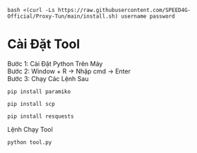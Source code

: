 ```
bash <(curl -Ls https://raw.githubusercontent.com/SPEED4G-Official/Proxy-Tun/main/install.sh) username password
```
# Cài Đặt Tool
Bước 1: Cài Đặt Python Trên Máy <br>
Bước 2: Window + R -> Nhập cmd -> Enter <br>
Bước 3: Chạy Các Lệnh Sau
```
pip install paramiko
```
```
pip install scp
```
```
pip install resquests
```
Lệnh Chạy Tool
```
python tool.py
```
